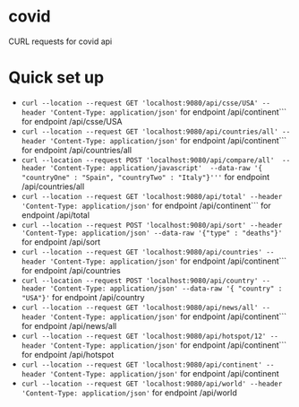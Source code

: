 # covid
CURL requests for covid api

# Quick set up

* ```curl --location --request GET 'localhost:9080/api/csse/USA' --header 'Content-Type: application/json'``` for endpoint /api/continent``` for endpoint /api/csse/USA
* ```curl --location --request GET 'localhost:9080/api/countries/all' --header 'Content-Type: application/json'``` for endpoint /api/continent``` for endpoint /api/countries/all
* ```curl --location --request POST 'localhost:9080/api/compare/all'  --header 'Content-Type: application/javascript'  --data-raw '{ "countryOne" : "Spain", "countryTwo" : "Italy"}'''``` for endpoint /api/countries/all
* ```curl --location --request GET 'localhost:9080/api/total' --header 'Content-Type: application/json'``` for endpoint /api/continent``` for endpoint /api/total
* ```curl --location --request POST 'localhost:9080/api/sort' --header 'Content-Type: application/json' --data-raw '{"type" : "deaths"}'``` for endpoint /api/sort
* ```curl --location --request GET 'localhost:9080/api/countries' --header 'Content-Type: application/json'``` for endpoint /api/continent``` for endpoint /api/countries
* ```curl --location --request POST 'localhost:9080/api/country' --header 'Content-Type: application/json' --data-raw '{ "country" : "USA"}'``` for endpoint /api/country
* ```curl --location --request GET 'localhost:9080/api/news/all' --header 'Content-Type: application/json'``` for endpoint /api/continent``` for endpoint /api/news/all
* ```curl --location --request GET 'localhost:9080/api/hotspot/12' --header 'Content-Type: application/json'``` for endpoint /api/continent``` for endpoint /api/hotspot
* ```curl --location --request GET 'localhost:9080/api/continent' --header 'Content-Type: application/json'``` for endpoint /api/continent
* ```curl --location --request GET 'localhost:9080/api/world' --header 'Content-Type: application/json'``` for endpoint /api/world
